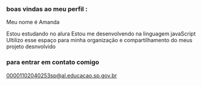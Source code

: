 ### boas vindas ao meu perfil :

Meu nome é Amanda

Estou estudando no alura 
Estou me desenvolvendo na linguagem javaScript
Ultilizo esse espaço para minha organização e compartilhamento do meus projeto desnvolvido
### para entrar em contato comigo 
 00001102040253sp@al.educacao.sp.gov.br 

